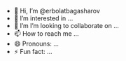 - 👋 Hi, I’m @erbolatbagasharov
- 👀 I’m interested in ...
- 🌱 I’m I’m looking to collaborate on ...
- 📫 How to reach me ...
- 😄 Pronouns: ...
- ⚡ Fun fact: ...

<!---
erbolatbagasharov/erbolatbagasharov is a ✨ special ✨ repository because its `README.md` (this file) appears on your GitHub profile.
You can click the Preview link to take a look at your changes.
--->
